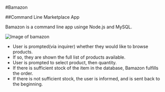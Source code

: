 
#Bamazon

##Command Line Marketplace App

Bamazon is a command line app usinge Node.js and MySQL.

![Image of bamazon](http://gph.is/2EW5i9b)


* User is prompted(via inquirer) whether they would like to browse products.
* If so, they are shown the full list of products available.
* User is prompted to select product, then quantity.
* If there is sufficient stock of the item in the database, Bamazon fulfills the order. 
* If there is not sufficient stock, the user is informed, and is sent back to the beginning.

